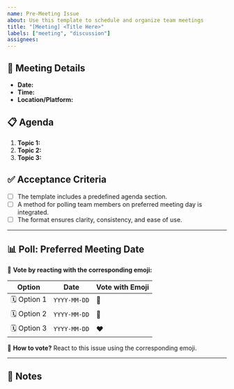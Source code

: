 ```yaml
---
name: Pre-Meeting Issue
about: Use this template to schedule and organize team meetings
title: "[Meeting] <Title Here>"
labels: ["meeting", "discussion"]
assignees: 
---
```


## 📝 Meeting Details
- **Date:** <!-- Add the proposed date -->
- **Time:** <!-- Add the proposed time -->
- **Location/Platform:** <!-- Add meeting platform (Zoom, Discord, etc.) -->

## 📋 Agenda
1. **Topic 1:** 
2. **Topic 2:** 
3. **Topic 3:** 

## ✅ Acceptance Criteria
- [ ] The template includes a predefined agenda section.
- [ ] A method for polling team members on preferred meeting day is integrated.
- [ ] The format ensures clarity, consistency, and ease of use.

---

## 📊 Poll: Preferred Meeting Date  
🔹 **Vote by reacting with the corresponding emoji:**  

| Option | Date | Vote with Emoji |
|--------|------|----------------|
| 🗓️ Option 1 | `YYYY-MM-DD` | 🎉 |
| 🗓️ Option 2 | `YYYY-MM-DD` | 🚀 |
| 🗓️ Option 3 | `YYYY-MM-DD` | ❤️ |

📌 **How to vote?** React to this issue using the corresponding emoji.

---

## 📌 Notes
<!-- Add any additional notes or references -->
